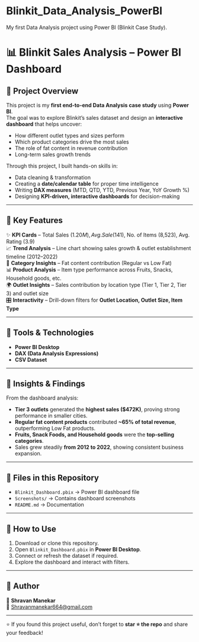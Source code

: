 # Blinkit_Data_Analysis_PowerBI
My first Data Analysis project using Power BI (Blinkit Case Study).
# 📊 Blinkit Sales Analysis – Power BI Dashboard  

## 🔹 Project Overview  
This project is my **first end-to-end Data Analysis case study** using **Power BI**.  
The goal was to explore Blinkit’s sales dataset and design an **interactive dashboard** that helps uncover:  
- How different outlet types and sizes perform  
- Which product categories drive the most sales  
- The role of fat content in revenue contribution  
- Long-term sales growth trends  

Through this project, I built hands-on skills in:  
- Data cleaning & transformation  
- Creating a **date/calendar table** for proper time intelligence  
- Writing **DAX measures** (MTD, QTD, YTD, Previous Year, YoY Growth %)  
- Designing **KPI-driven, interactive dashboards** for decision-making  

---

## 🔹 Key Features  
✨ **KPI Cards** – Total Sales ($1.20M), Avg. Sale ($141), No. of Items (8,523), Avg. Rating (3.9)  
📈 **Trend Analysis** – Line chart showing sales growth & outlet establishment timeline (2012–2022)  
🥧 **Category Insights** – Fat content contribution (Regular vs Low Fat)  
📊 **Product Analysis** – Item type performance across Fruits, Snacks, Household goods, etc.  
🌍 **Outlet Insights** – Sales contribution by location type (Tier 1, Tier 2, Tier 3) and outlet size  
🎛 **Interactivity** – Drill-down filters for **Outlet Location, Outlet Size, Item Type**  

---

## 🔹 Tools & Technologies  
- **Power BI Desktop**  
- **DAX (Data Analysis Expressions)**  
- **CSV Dataset**  

---

## 🔹 Insights & Findings  
From the dashboard analysis:  
- **Tier 3 outlets** generated the **highest sales ($472K)**, proving strong performance in smaller cities.  
- **Regular fat content products** contributed **~65% of total revenue**, outperforming Low Fat products.  
- **Fruits, Snack Foods, and Household goods** were the **top-selling categories**.  
- Sales grew steadily **from 2012 to 2022**, showing consistent business expansion.  

---

## 🔹 Files in this Repository  
- `Blinkit_Dashboard.pbix` → Power BI dashboard file  
- `Screenshots/` → Contains dashboard screenshots  
- `README.md` → Documentation  

---

## 🔹 How to Use  
1. Download or clone this repository.  
2. Open `Blinkit_Dashboard.pbix` in **Power BI Desktop**.  
3. Connect or refresh the dataset if required.  
4. Explore the dashboard and interact with filters.  

---

## 🔹 Author  
👤 **Shravan Manekar**  
📧 Shravanmanekar664@gmail.com


---

⭐ If you found this project useful, don’t forget to **star ⭐ the repo** and share your feedback!  

